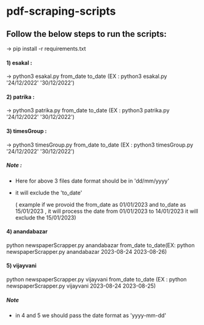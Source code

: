 # pdf-scraping-scripts

## Follow the below steps to run the scripts:

-> pip install -r requirements.txt

#### 1) esakal :

-> python3 esakal.py from_date to_date  (EX : python3 esakal.py '24/12/2022' '30/12/2022')

#### 2) patrika :

-> python3 patrika.py from_date to_date  (EX : python3 patrika.py '24/12/2022' '30/12/2022')

#### 3) timesGroup :

-> python3 timesGroup.py from_date to_date  (EX : python3 timesGroup.py '24/12/2022' '30/12/2022')




##### Note :
* Here  for above 3 files  date format should be in 'dd/mm/yyyy' 
* it will exclude the 'to_date'

  ( example if we provoid the from_date as  01/01/2023 and to_date as  15/01/2023  , it will process the date from  01/01/2023 to 14/01/2023  it will exclude the 15/01/2023)



#### 4) anandabazar

python newspaperScrapper.py anandabazar from_date to_date(EX:  python newspaperScrapper.py anandabazar 2023-08-24 2023-08-26)

#### 5) vijayvani

python newspaperScrapper.py vijayvani from_date to_date  (EX : python newspaperScrapper.py vijayvani 2023-08-24 2023-08-25)

##### Note

* in 4 and 5 we should pass the date format as 'yyyy-mm-dd'
